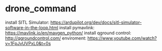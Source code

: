 # drone_command
install SITL Simulator: https://ardupilot.org/dev/docs/sitl-simulator-software-in-the-loop.html
install pymavlink: https://mavlink.io/en/mavgen_python/
install qground control: http://qgroundcontrol.com/
enviroment: https://www.youtube.com/watch?v=1FpJvUVPxL0&t=0s
